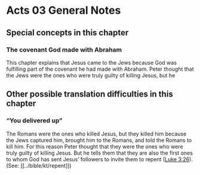 # Acts 03 General Notes
## Special concepts in this chapter

### The covenant God made with Abraham

This chapter explains that Jesus came to the Jews because God was fulfilling part of the covenant he had made with Abraham. Peter thought that the Jews were the ones who were truly guilty of killing Jesus, but he

## Other possible translation difficulties in this chapter

### “You delivered up”

The Romans were the ones who killed Jesus, but they killed him because the Jews captured him, brought him to the Romans, and told the Romans to kill him. For this reason Peter thought that they were the ones who were truly guilty of killing Jesus. But he tells them that they are also the first ones to whom God has sent Jesus’ followers to invite them to repent ([Luke 3:26](../../luk/03/26.md)). (See: [[../bible/kt/repent]])